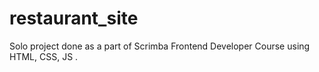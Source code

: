 # restaurant_site
Solo project done as a part of Scrimba Frontend Developer Course using HTML, CSS, JS .
